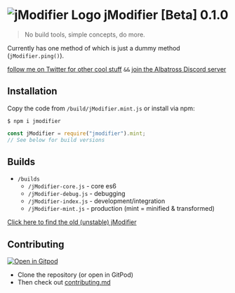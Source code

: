 

# ![jModifier Logo](https://jcdn.io/jModifier-32.png) jModifier [Beta] 0.1.0

> No build tools, simple concepts, do more.

Currently has one method of which is just a dummy method (`jModifier.ping()`).

[follow me on Twitter for other cool stuff](https://twitter.com/JeremyJaydan) `&&` [join the Albatross Discord server](https://discord.gg/RBY2RyW)

## Installation
Copy the code from `/build/jModifier.mint.js` or install via npm:

```
$ npm i jmodifier
```

```js
const jModifier = require("jmodifier").mint;
// See below for build versions
```

## Builds
  - `/builds`
    - `/jModifier-core.js` - core es6
    - `/jModifier-debug.js` - debugging
    - `/jModifier-index.js` - development/integration
    - `/jModifier-mint.js` - production (mint = minified & transformed)




[Click here to find the old (unstable) jModifier](https://gist.github.com/JeremyJaydan/cd1473ff97cb653c219d3cc17de389e2)

## Contributing
[![Open in Gitpod](https://gitpod.io/button/open-in-gitpod.svg)](https://gitpod.io#https://github.com/JeremyJaydan/jModifier)

- Clone the repository (or open in GitPod)
- Then check out [contributing.md](contributing.md)